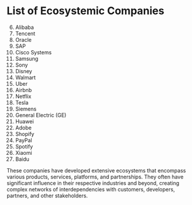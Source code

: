 # List of Ecosystemic Companies

6. Alibaba
7. Tencent
10. Oracle
11. SAP
12. Cisco Systems
13. Samsung
14. Sony
15. Disney
16. Walmart
17. Uber
18. Airbnb
19. Netflix
20. Tesla
22. Siemens
23. General Electric (GE)
24. Huawei
25. Adobe
26. Shopify
27. PayPal
28. Spotify
29. Xiaomi
30. Baidu

These companies have developed extensive ecosystems that encompass various products, services, platforms, and partnerships. They often have significant influence in their respective industries and beyond, creating complex networks of interdependencies with customers, developers, partners, and other stakeholders.
